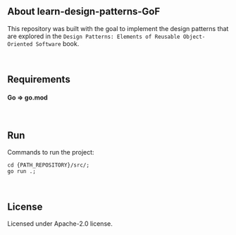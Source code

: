 ## About learn-design-patterns-GoF

This repository was built with the goal to implement the design patterns that are explored in the `Design Patterns:
Elements of Reusable Object-Oriented Software` book.

&nbsp;


## Requirements

#### Go => go.mod

&nbsp;


## Run

Commands to run the project:

```
cd {PATH_REPOSITORY}/src/;
go run .;
```

&nbsp;


## License

Licensed under Apache-2.0 license.